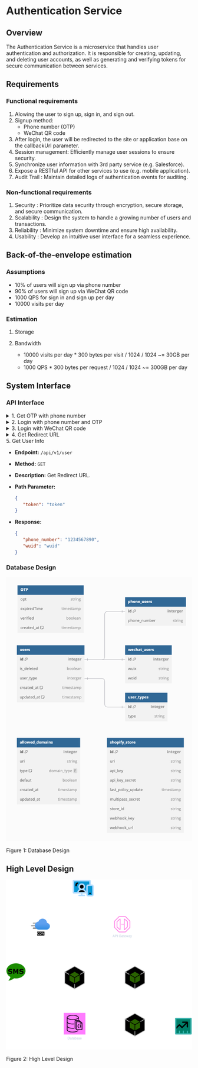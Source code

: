 # Authentication Service

## Overview

The Authentication Service is a microservice that handles user authentication and authorization. It is responsible for creating, updating, and deleting user accounts, as well as generating and verifying tokens for secure communication between services.

## Requirements

### Functional requirements

1. Alowing the user to sign up, sign in, and sign out.
2. Signup method:
   - Phone number (OTP)
   - WeChat QR code
3. After login, the user will be redirected to the site or application base on the callbackUrl parameter.
4. Session management: Efficiently manage user sessions to ensure security.
5. Synchronize user information with 3rd party service (e.g. Salesforce).
6. Expose a RESTful API for other services to use (e.g. mobile application).
7. Audit Trail : Maintain detailed logs of authentication events for auditing.

### Non-functional requirements

1. Security : Prioritize data security through encryption, secure storage, and secure communication.
2. Scalability : Design the system to handle a growing number of users and transactions.
3. Reliability : Minimize system downtime and ensure high availability.
4. Usability : Develop an intuitive user interface for a seamless experience.

## Back-of-the-envelope estimation

### Assumptions

- 10% of users will sign up via phone number
- 90% of users will sign up via WeChat QR code
- 1000 QPS for sign in and sign up per day
- 10000 visits per day

### Estimation

1. Storage

2. Bandwidth
   - 10000 visits per day * 300 bytes per visit / 1024 / 1024 ~= 30GB per day
   - 1000 QPS * 300 bytes per request / 1024 / 1024 ~= 300GB per day

## System Interface

### API Interface

<details>
<summary>1. Get OTP with phone number</summary>

- **Endpoint:** `/api/v1/get_otp`
- **Method:** `GET`
- **Description:** Get OTP with phone number.
- **Path Parameter:**
- `phone_number`: The phone number.
- **Response:**

   ```json
   {
      "key": "secret_key"
   }
   ```

</details>

<details>
<summary>2. Login with phone number and OTP</summary>

- **Endpoint:** `/api/v1/login_phone`
- **Method:** `POST`
- **Description:** Login with phone number and OTP.
- **Request Body:**

   ```json
   {
      "phone_number": "1234567890",
      "otp": "123456",
      "key": "secret_key"
   }
   ```

- **Response:**
   Set session via cookie.

   ```json
   {
      "success": true
   }
   ```

</details>

<details>
<summary>3. Login with WeChat QR code</summary>

- **Endpoint:** `/api/v1/login_wechat`
- **Method:** `POST`
- **Description:** Login with WeChat QR code.
- **Request Body:**

   ```json
   {
      "code": "code_from_wechat"
   }
   ```

- **Response:**
   Set session via cookie.

   ```json
   {
      "success": true
   }
   ```

</details>

<details>
<summary>4. Get Redirect URL</summary>

- **Endpoint:** `/api/v1/redirect_url`
- **Method:** `GET`
- **Header:** Auth session from cookie
- **Description:** Get Redirect URL.
- **Path Parameter:**

   ```json
   {
      "callback_url": "callback_url"
   }
   ```

- **Response:**

   ```json
   {
      "redirect_url": "redirect_url"
   }
   ```

</details>

<summary>5. Get User Info</summary>

- **Endpoint:** `/api/v1/user`
- **Method:** `GET`
- **Description:** Get Redirect URL.
- **Path Parameter:**

   ```json
   {
      "token": "token"
   }
   ```

- **Response:**

   ```json
   {
      "phone_number": "1234567890",
      "wuid": "wuid"
   }
   ```

</details>

### Database Design

![Database Design](database.png)

Figure 1: Database Design

## High Level Design

![High Level Design](high-level-architech.png)

Figure 2: High Level Design
